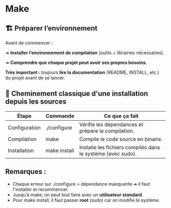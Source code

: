 # Make

## **🏗️ Préparer l’environnement**

Avant de commencer :

➔ **Installer l’environnement de compilation** (outils + librairies nécessaires).

➔ **Comprendre que chaque projet peut avoir ses propres besoins.**

**Très important :** toujours **lire la documentation** (README, INSTALL, etc.) du projet avant de se lancer.



## **🚀 Cheminement classique d'une installation depuis les sources**



| **Étape** | **Commande** | **Ce que ça fait** |
|----|----|----|
| Configuration | ./configure | Vérifie les dépendances et prépare la compilation. |
| Compilation | make | Compile le code source en binaire. |
| Installation | make install | Installe les fichiers compilés dans le système (avec sudo). |

## **Remarques :**

- Chaque erreur sur ./configure = dépendance manquante ➔ il faut l'installer et recommencer.
- Jusqu’à make, on peut tout faire avec un **utilisateur standard**.
- Pour make install, il faut passer **root** (sudo) car on modifie le système.

